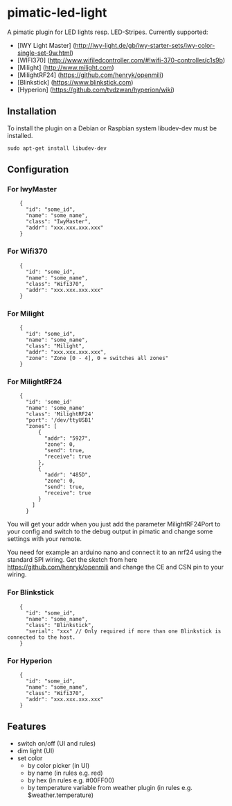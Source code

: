 pimatic-led-light
=======================

A pimatic plugin for LED lights resp. LED-Stripes.
Currently supported:
  - [IWY Light Master] (http://iwy-light.de/gb/iwy-starter-sets/iwy-color-single-set-9w.html)
  - [WIFI370] (http://www.wifiledcontroller.com/#!wifi-370-controller/c1s9b)
  - [Milight] (http://www.milight.com)
  - [MilightRF24] (https://github.com/henryk/openmili)
  - [Blinkstick] (https://www.blinkstick.com)
  - [Hyperion] (https://github.com/tvdzwan/hyperion/wiki)

## Installation

To install the plugin on a Debian or Raspbian system libudev-dev must be installed.

    sudo apt-get install libudev-dev

## Configuration

### For IwyMaster

```
    {
      "id": "some_id",
      "name": "some_name",
      "class": "IwyMaster",
      "addr": "xxx.xxx.xxx.xxx"
    }
```

### For Wifi370

```
    {
      "id": "some_id",
      "name": "some_name",
      "class": "Wifi370",
      "addr": "xxx.xxx.xxx.xxx"
    }
```

### For Milight

```
    {
      "id": "some_id",
      "name": "some_name",
      "class": "Milight",
      "addr": "xxx.xxx.xxx.xxx",
      "zone": "Zone [0 - 4], 0 = switches all zones"
    }
```

### For MilightRF24

```
    {
      "id": 'some_id'
      "name": 'some_name'
      "class": 'MilightRF24'
      "port": '/dev/ttyUSB1'
      "zones": [
          {
            "addr": "5927",
            "zone": 0,
            "send": true,
            "receive": true
          },
          {
            "addr": "485D",
            "zone": 0,
            "send": true,
            "receive": true
          }
        ]
      }
```
You will get your addr when you just add the parameter MilightRF24Port to your config and switch to the debug output in pimatic and change some settings with your remote.

You need for example an arduino nano and connect it to an nrf24 using the standard SPI wiring.
Get the sketch from here https://github.com/henryk/openmili and change the CE and CSN pin to your wiring.

### For Blinkstick

```
    {
      "id": "some_id",
      "name": "some_name",
      "class": "Blinkstick",
      "serial": "xxx" // Only required if more than one Blinkstick is connected to the host.
    }
```

### For Hyperion

```
    {
      "id": "some_id",
      "name": "some_name",
      "class": "Wifi370",
      "addr": "xxx.xxx.xxx.xxx"
    }
```

## Features

- switch on/off (UI and rules)
- dim light (UI)
- set color
  - by color picker (in UI)
  - by name (in rules e.g. red)
  - by hex (in rules e.g. #00FF00)
  - by temperature variable from weather plugin (in rules e.g. $weather.temperature)

